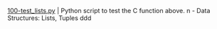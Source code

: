 [100-test_lists.py](./100-test_lists.py) | Python script to test the C function above.
n - Data Structures: Lists, Tuples
ddd

